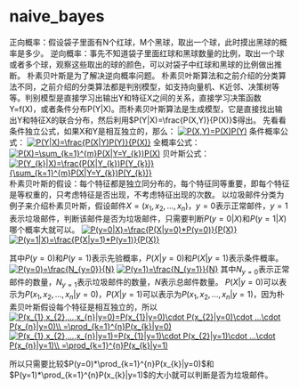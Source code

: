 
# naive_bayes

正向概率：假设袋子里面有N个红球，M个黑球，取出一个球，此时摸出黑球的概率是多少。
逆向概率：事先不知道袋子里面红球和黑球数量的比例，取出一个球或者多个球，观察这些取出的球的颜色，可以对袋子中红球和黑球的比例做出推断。
朴素贝叶斯是为了解决逆向概率问题。
朴素贝叶斯算法和之前介绍的分类算法不同，之前介绍的分类算法都是判别模型，如支持向量机、K近邻、决策树等等。判别模型是直接学习出输出Y和特征X之间的关系，直接学习决策函数Y=f(X)，或者条件分布P(Y|X)。而朴素贝叶斯算法是生成模型，它是直接找出输出Y和特征X的联合分布，然后利用$P(Y|X)=\frac{P(X,Y)}{P(X)}$得出。
先看看条件独立公式，如果X和Y是相互独立的，那么：
<a href="https://www.codecogs.com/eqnedit.php?latex=P(X,Y)=P(X)P(Y)" target="_blank"><img src="https://latex.codecogs.com/gif.latex?P(X,Y)=P(X)P(Y)" title="P(X,Y)=P(X)P(Y)" /></a>
条件概率公式：
<a href="https://www.codecogs.com/eqnedit.php?latex=P(Y|X)=\frac{P(X|Y)P(Y)}{P(X)}" target="_blank"><img src="https://latex.codecogs.com/gif.latex?P(Y|X)=\frac{P(X|Y)P(Y)}{P(X)}" title="P(Y|X)=\frac{P(X|Y)P(Y)}{P(X)}" /></a>
全概率公式：
<a href="https://www.codecogs.com/eqnedit.php?latex=P(X)=\sum_{k=1}^{m}P(X|Y=Y_{k})P(X)" target="_blank"><img src="https://latex.codecogs.com/gif.latex?P(X)=\sum_{k=1}^{m}P(X|Y=Y_{k})P(X)" title="P(X)=\sum_{k=1}^{m}P(X|Y=Y_{k})P(X)" /></a>
贝叶斯公式：
<a href="https://www.codecogs.com/eqnedit.php?latex=P(Y_{k}|X)=\frac{P(X|Y_{k})P(Y_{k})}{\sum_{k=1}^{m}P(X|Y=Y_{k})P(Y_{k})}" target="_blank"><img src="https://latex.codecogs.com/gif.latex?P(Y_{k}|X)=\frac{P(X|Y_{k})P(Y_{k})}{\sum_{k=1}^{m}P(X|Y=Y_{k})P(Y_{k})}" title="P(Y_{k}|X)=\frac{P(X|Y_{k})P(Y_{k})}{\sum_{k=1}^{m}P(X|Y=Y_{k})P(Y_{k})}" /></a>
朴素贝叶斯的假设：每个特征都是独立同分布的，每个特征同等重要，即每个特征是等权重的，只考虑特征是否出现，不考虑特征出现的次数。
以垃圾邮件分类为例子来介绍朴素贝叶斯，假设邮件$X=(x_{1},x_{2},...,x_{n})$，$y=0$表示正常邮件，$y=1$表示垃圾邮件，判断该邮件是否为垃圾邮件，只需要判断$P(y=0|X)$和$P(y=1|X)$哪个概率大就可以。
<a href="https://www.codecogs.com/eqnedit.php?latex=P(y=0|X)=\frac{P(X|y=0)*P(y=0)}{P(X)}" target="_blank"><img src="https://latex.codecogs.com/gif.latex?P(y=0|X)=\frac{P(X|y=0)*P(y=0)}{P(X)}" title="P(y=0|X)=\frac{P(X|y=0)*P(y=0)}{P(X)}" /></a>
<a href="https://www.codecogs.com/eqnedit.php?latex=P(y=1|X)=\frac{P(X|y=1)*P(y=1)}{P(X)}" target="_blank"><img src="https://latex.codecogs.com/gif.latex?P(y=1|X)=\frac{P(X|y=1)*P(y=1)}{P(X)}" title="P(y=1|X)=\frac{P(X|y=1)*P(y=1)}{P(X)}" /></a>

其中$P(y=0)$和$P(y=1)$表示先验概率，$P(X|y=0)$和$P(X|y=1)$表示条件概率。
<a href="https://www.codecogs.com/eqnedit.php?latex=P(y=0)=\frac{N_{y=0}}{N}" target="_blank"><img src="https://latex.codecogs.com/gif.latex?P(y=0)=\frac{N_{y=0}}{N}" title="P(y=0)=\frac{N_{y=0}}{N}" /></a>
<a href="https://www.codecogs.com/eqnedit.php?latex=P(y=1)=\frac{N_{y=1}}{N}" target="_blank"><img src="https://latex.codecogs.com/gif.latex?P(y=1)=\frac{N_{y=1}}{N}" title="P(y=1)=\frac{N_{y=1}}{N}" /></a>
其中$N_{y=0}$表示正常邮件的数量，$N_{y=1}$表示垃圾邮件的数量，$N$表示总邮件数量。
$P(X|y=0)$可以表示为$P(x_{1},x_{2},...,x_{n}|y=0)$，$P(X|y=1)$可以表示为$P(x_{1},x_{2},...,x_{n}|y=1)$，因为朴素贝叶斯假设每个特征是相互独立的，所以
<a href="https://www.codecogs.com/eqnedit.php?latex=P(x_{1},x_{2},...,x_{n}|y=0)=P(x_{1}|y=0)\cdot&space;P(x_{2}|y=0)\cdot&space;...\cdot&space;P(x_{n}|y=0)\\&space;=\prod_{k=1}^{n}P(x_{k}|y=0)" target="_blank"><img src="https://latex.codecogs.com/gif.latex?P(x_{1},x_{2},...,x_{n}|y=0)=P(x_{1}|y=0)\cdot&space;P(x_{2}|y=0)\cdot&space;...\cdot&space;P(x_{n}|y=0)\\&space;=\prod_{k=1}^{n}P(x_{k}|y=0)" title="P(x_{1},x_{2},...,x_{n}|y=0)=P(x_{1}|y=0)\cdot P(x_{2}|y=0)\cdot ...\cdot P(x_{n}|y=0)\\ =\prod_{k=1}^{n}P(x_{k}|y=0)" /></a>
<a href="https://www.codecogs.com/eqnedit.php?latex=P(x_{1},x_{2},...,x_{n}|y=1)=P(x_{1}|y=1)\cdot&space;P(x_{2}|y=1)\cdot&space;...\cdot&space;P(x_{n}|y=1)\\&space;=\prod_{k=1}^{n}P(x_{k}|y=1)" target="_blank"><img src="https://latex.codecogs.com/gif.latex?P(x_{1},x_{2},...,x_{n}|y=1)=P(x_{1}|y=1)\cdot&space;P(x_{2}|y=1)\cdot&space;...\cdot&space;P(x_{n}|y=1)\\&space;=\prod_{k=1}^{n}P(x_{k}|y=1)" title="P(x_{1},x_{2},...,x_{n}|y=1)=P(x_{1}|y=1)\cdot P(x_{2}|y=1)\cdot ...\cdot P(x_{n}|y=1)\\ =\prod_{k=1}^{n}P(x_{k}|y=1)" /></a>

所以只需要比较$P(y=0)*\prod_{k=1}^{n}P(x_{k}|y=0)$和$P(y=1)*\prod_{k=1}^{n}P(x_{k}|y=1)$的大小就可以判断是否为垃圾邮件。
